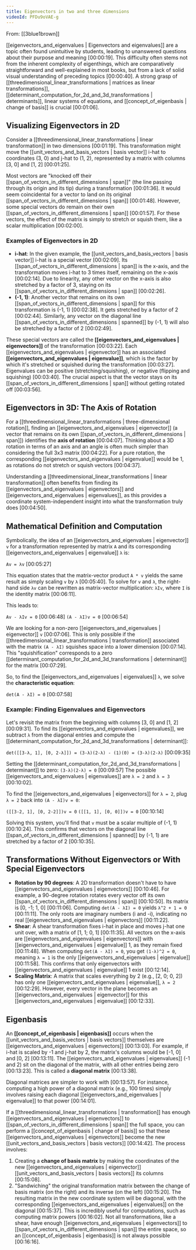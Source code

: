 ```yaml
---
title: Eigenvectors in two and three dimensions
videoId: PFDu9oVAE-g
---
```


From: [[3blue1brown]] <br/> 

[[eigenvectors_and_eigenvalues | Eigenvectors and eigenvalues]] are a topic often found unintuitive by students, leading to unanswered questions about their purpose and meaning <a class="yt-timestamp" data-t="00:00:19">[00:00:19]</a>. This difficulty often stems not from the inherent complexity of eigenthings, which are comparatively straightforward and well-explained in most books, but from a lack of solid visual understanding of preceding topics <a class="yt-timestamp" data-t="00:00:40">[00:00:40]</a>. A strong grasp of [[threedimensional_linear_transformations | matrices as linear transformations]], [[determinant_computation_for_2d_and_3d_transformations | determinants]], linear systems of equations, and [[concept_of_eigenbasis | change of basis]] is crucial <a class="yt-timestamp" data-t="00:01:06">[00:01:06]</a>.

## Visualizing Eigenvectors in 2D

Consider a [[threedimensional_linear_transformations | linear transformation]] in two dimensions <a class="yt-timestamp" data-t="00:01:19">[00:01:19]</a>. This transformation might move the [[unit_vectors_and_basis_vectors | basis vector]] i-hat to coordinates (3, 0) and j-hat to (1, 2), represented by a matrix with columns [3, 0] and [1, 2] <a class="yt-timestamp" data-t="00:01:25">[00:01:25]</a>.

Most vectors are "knocked off their [[span_of_vectors_in_different_dimensions | span]]" (the line passing through its origin and its tip) during a transformation <a class="yt-timestamp" data-t="00:01:36">[00:01:36]</a>. It would seem coincidental for a vector to land on its original [[span_of_vectors_in_different_dimensions | span]] <a class="yt-timestamp" data-t="00:01:48">[00:01:48]</a>. However, some special vectors do remain on their own [[span_of_vectors_in_different_dimensions | span]] <a class="yt-timestamp" data-t="00:01:57">[00:01:57]</a>. For these vectors, the effect of the matrix is simply to stretch or squish them, like a scalar multiplication <a class="yt-timestamp" data-t="00:02:00">[00:02:00]</a>.

### Examples of Eigenvectors in 2D

*   **i-hat**: In the given example, the [[unit_vectors_and_basis_vectors | basis vector]] i-hat is a special vector <a class="yt-timestamp" data-t="00:02:09">[00:02:09]</a>. Its [[span_of_vectors_in_different_dimensions | span]] is the x-axis, and the transformation moves i-hat to 3 times itself, remaining on the x-axis <a class="yt-timestamp" data-t="00:02:14">[00:02:14]</a>. Due to linearity, any other vector on the x-axis is also stretched by a factor of 3, staying on its [[span_of_vectors_in_different_dimensions | span]] <a class="yt-timestamp" data-t="00:02:26">[00:02:26]</a>.
*   **(-1, 1)**: Another vector that remains on its own [[span_of_vectors_in_different_dimensions | span]] for this transformation is (-1, 1) <a class="yt-timestamp" data-t="00:02:38">[00:02:38]</a>. It gets stretched by a factor of 2 <a class="yt-timestamp" data-t="00:02:44">[00:02:44]</a>. Similarly, any vector on the diagonal line [[span_of_vectors_in_different_dimensions | spanned]] by (-1, 1) will also be stretched by a factor of 2 <a class="yt-timestamp" data-t="00:02:49">[00:02:49]</a>.

These special vectors are called the **[[eigenvectors_and_eigenvalues | eigenvectors]]** of the transformation <a class="yt-timestamp" data-t="00:03:22">[00:03:22]</a>. Each [[eigenvectors_and_eigenvalues | eigenvector]] has an associated **[[eigenvectors_and_eigenvalues | eigenvalue]]**, which is the factor by which it's stretched or squished during the transformation <a class="yt-timestamp" data-t="00:03:27">[00:03:27]</a>. Eigenvalues can be positive (stretching/squishing), or negative (flipping and squishing) <a class="yt-timestamp" data-t="00:03:40">[00:03:40]</a>. The crucial aspect is that the vector stays on its [[span_of_vectors_in_different_dimensions | span]] without getting rotated off <a class="yt-timestamp" data-t="00:03:56">[00:03:56]</a>.

## Eigenvectors in 3D: The Axis of Rotation

For a [[threedimensional_linear_transformations | three-dimensional rotation]], finding an [[eigenvectors_and_eigenvalues | eigenvector]] (a vector that remains on its own [[span_of_vectors_in_different_dimensions | span]]) identifies the **axis of rotation** <a class="yt-timestamp" data-t="00:04:07">[00:04:07]</a>. Thinking about a 3D rotation in terms of an axis and an angle is often much simpler than considering the full 3x3 matrix <a class="yt-timestamp" data-t="00:04:22">[00:04:22]</a>. For a pure rotation, the corresponding [[eigenvectors_and_eigenvalues | eigenvalue]] would be 1, as rotations do not stretch or squish vectors <a class="yt-timestamp" data-t="00:04:37">[00:04:37]</a>.

Understanding a [[threedimensional_linear_transformations | linear transformation]] often benefits from finding its [[eigenvectors_and_eigenvalues | eigenvectors]] and [[eigenvectors_and_eigenvalues | eigenvalues]], as this provides a coordinate system-independent insight into what the transformation truly does <a class="yt-timestamp" data-t="00:04:50">[00:04:50]</a>.

## Mathematical Definition and Computation

Symbolically, the idea of an [[eigenvectors_and_eigenvalues | eigenvector]] `v` for a transformation represented by matrix `A` and its corresponding [[eigenvectors_and_eigenvalues | eigenvalue]] `λ` is:

`Av = λv` <a class="yt-timestamp" data-t="00:05:27">[00:05:27]</a>

This equation states that the matrix-vector product `A * v` yields the same result as simply scaling `v` by `λ` <a class="yt-timestamp" data-t="00:05:40">[00:05:40]</a>. To solve for `v` and `λ`, the right-hand side `λv` can be rewritten as matrix-vector multiplication: `λIv`, where `I` is the identity matrix <a class="yt-timestamp" data-t="00:06:11">[00:06:11]</a>.

This leads to:

`Av - λIv = 0` <a class="yt-timestamp" data-t="00:06:48">[00:06:48]</a>
`(A - λI)v = 0` <a class="yt-timestamp" data-t="00:06:54">[00:06:54]</a>

We are looking for a non-zero [[eigenvectors_and_eigenvalues | eigenvector]] `v` <a class="yt-timestamp" data-t="00:07:06">[00:07:06]</a>. This is only possible if the [[threedimensional_linear_transformations | transformation]] associated with the matrix `(A - λI)` squishes space into a lower dimension <a class="yt-timestamp" data-t="00:07:14">[00:07:14]</a>. This "squishification" corresponds to a zero [[determinant_computation_for_2d_and_3d_transformations | determinant]] for the matrix <a class="yt-timestamp" data-t="00:07:29">[00:07:29]</a>.

So, to find the [[eigenvectors_and_eigenvalues | eigenvalues]] `λ`, we solve the **characteristic equation**:

`det(A - λI) = 0` <a class="yt-timestamp" data-t="00:07:58">[00:07:58]</a>

### Example: Finding Eigenvalues and Eigenvectors

Let's revisit the matrix from the beginning with columns [3, 0] and [1, 2] <a class="yt-timestamp" data-t="00:09:31">[00:09:31]</a>.
To find its [[eigenvectors_and_eigenvalues | eigenvalues]], we subtract `λ` from the diagonal entries and compute the [[determinant_computation_for_2d_and_3d_transformations | determinant]]:

`det([[3-λ, 1], [0, 2-λ]]) = (3-λ)(2-λ) - (1)(0) = (3-λ)(2-λ)` <a class="yt-timestamp" data-t="00:09:35">[00:09:35]</a>

Setting the [[determinant_computation_for_2d_and_3d_transformations | determinant]] to zero:
`(3-λ)(2-λ) = 0` <a class="yt-timestamp" data-t="00:09:57">[00:09:57]</a>
The possible [[eigenvectors_and_eigenvalues | eigenvalues]] are `λ = 2` and `λ = 3` <a class="yt-timestamp" data-t="00:10:02">[00:10:02]</a>.

To find the [[eigenvectors_and_eigenvalues | eigenvectors]] for `λ = 2`, plug `λ = 2` back into `(A - λI)v = 0`:

`([[3-2, 1], [0, 2-2]])v = 0`
`([[1, 1], [0, 0]])v = 0` <a class="yt-timestamp" data-t="00:10:14">[00:10:14]</a>

Solving this system, you'll find that `v` must be a scalar multiple of (-1, 1) <a class="yt-timestamp" data-t="00:10:24">[00:10:24]</a>. This confirms that vectors on the diagonal line [[span_of_vectors_in_different_dimensions | spanned]] by (-1, 1) are stretched by a factor of 2 <a class="yt-timestamp" data-t="00:10:35">[00:10:35]</a>.

## Transformations Without Eigenvectors or With Special Eigenvectors

*   **Rotation by 90 degrees**: A 2D transformation doesn't have to have [[eigenvectors_and_eigenvalues | eigenvectors]] <a class="yt-timestamp" data-t="00:10:46">[00:10:46]</a>. For example, a 90-degree rotation rotates every vector off its own [[span_of_vectors_in_different_dimensions | span]] <a class="yt-timestamp" data-t="00:10:50">[00:10:50]</a>. Its matrix is [0, -1; 1, 0] <a class="yt-timestamp" data-t="00:11:06">[00:11:06]</a>. Computing `det(A - λI) = 0` yields `λ^2 + 1 = 0` <a class="yt-timestamp" data-t="00:11:11">[00:11:11]</a>. The only roots are imaginary numbers (i and -i), indicating no real [[eigenvectors_and_eigenvalues | eigenvectors]] <a class="yt-timestamp" data-t="00:11:22">[00:11:22]</a>.
*   **Shear**: A shear transformation fixes i-hat in place and moves j-hat one unit over, with a matrix of [1, 1; 0, 1] <a class="yt-timestamp" data-t="00:11:35">[00:11:35]</a>. All vectors on the x-axis are [[eigenvectors_and_eigenvalues | eigenvectors]] with [[eigenvectors_and_eigenvalues | eigenvalue]] 1, as they remain fixed <a class="yt-timestamp" data-t="00:11:48">[00:11:48]</a>. When computing `det(A - λI) = 0`, you get `(1-λ)^2 = 0`, meaning `λ = 1` is the only [[eigenvectors_and_eigenvalues | eigenvalue]] <a class="yt-timestamp" data-t="00:11:58">[00:11:58]</a>. This confirms that only eigenvectors with [[eigenvectors_and_eigenvalues | eigenvalue]] 1 exist <a class="yt-timestamp" data-t="00:12:14">[00:12:14]</a>.
*   **Scaling Matrix**: A matrix that scales everything by 2 (e.g., [2, 0; 0, 2]) has only one [[eigenvectors_and_eigenvalues | eigenvalue]], `λ = 2` <a class="yt-timestamp" data-t="00:12:29">[00:12:29]</a>. However, every vector in the plane becomes an [[eigenvectors_and_eigenvalues | eigenvector]] for this [[eigenvectors_and_eigenvalues | eigenvalue]] <a class="yt-timestamp" data-t="00:12:33">[00:12:33]</a>.

## Eigenbasis

An **[[concept_of_eigenbasis | eigenbasis]]** occurs when the [[unit_vectors_and_basis_vectors | basis vectors]] themselves are [[eigenvectors_and_eigenvalues | eigenvectors]] <a class="yt-timestamp" data-t="00:13:03">[00:13:03]</a>. For example, if i-hat is scaled by -1 and j-hat by 2, the matrix's columns would be [-1, 0] and [0, 2] <a class="yt-timestamp" data-t="00:13:11">[00:13:11]</a>. The [[eigenvectors_and_eigenvalues | eigenvalues]] (-1 and 2) sit on the diagonal of the matrix, with all other entries being zero <a class="yt-timestamp" data-t="00:13:23">[00:13:23]</a>. This is called a **diagonal matrix** <a class="yt-timestamp" data-t="00:13:38">[00:13:38]</a>.

Diagonal matrices are simpler to work with <a class="yt-timestamp" data-t="00:13:57">[00:13:57]</a>. For instance, computing a high power of a diagonal matrix (e.g., 100 times) simply involves raising each diagonal [[eigenvectors_and_eigenvalues | eigenvalue]] to that power <a class="yt-timestamp" data-t="00:14:01">[00:14:01]</a>.

If a [[threedimensional_linear_transformations | transformation]] has enough [[eigenvectors_and_eigenvalues | eigenvectors]] to [[span_of_vectors_in_different_dimensions | span]] the full space, you can perform a [[concept_of_eigenbasis | change of basis]] so that these [[eigenvectors_and_eigenvalues | eigenvectors]] become the new [[unit_vectors_and_basis_vectors | basis vectors]] <a class="yt-timestamp" data-t="00:14:42">[00:14:42]</a>.
The process involves:
1.  Creating a **change of basis matrix** by making the coordinates of the new [[eigenvectors_and_eigenvalues | eigenvector]] [[unit_vectors_and_basis_vectors | basis vectors]] its columns <a class="yt-timestamp" data-t="00:15:08">[00:15:08]</a>.
2.  "Sandwiching" the original transformation matrix between the change of basis matrix (on the right) and its inverse (on the left) <a class="yt-timestamp" data-t="00:15:20">[00:15:20]</a>.
The resulting matrix in the new coordinate system will be diagonal, with the corresponding [[eigenvectors_and_eigenvalues | eigenvalues]] on the diagonal <a class="yt-timestamp" data-t="00:15:37">[00:15:37]</a>. This is incredibly useful for computations, such as computing matrix powers <a class="yt-timestamp" data-t="00:16:02">[00:16:02]</a>. Not all transformations, like a shear, have enough [[eigenvectors_and_eigenvalues | eigenvectors]] to [[span_of_vectors_in_different_dimensions | span]] the entire space, so an [[concept_of_eigenbasis | eigenbasis]] is not always possible <a class="yt-timestamp" data-t="00:16:16">[00:16:16]</a>.